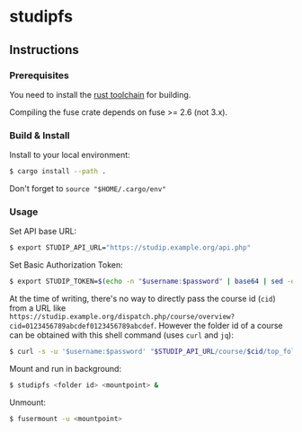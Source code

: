 # studipfs

## Instructions

### Prerequisites

You need to install the [rust toolchain](https://www.rust-lang.org/tools/install) for building.

Compiling the fuse crate depends on fuse >= 2.6 (not 3.x).

### Build & Install

Install to your local environment:
```sh
$ cargo install --path .
```

Don't forget to `source "$HOME/.cargo/env"`

### Usage

Set API base URL:
```sh
$ export STUDIP_API_URL="https://studip.example.org/api.php"
```

Set Basic Authorization Token:
```sh
$ export STUDIP_TOKEN=$(echo -n "$username:$password" | base64 | sed -e 's/^/Basic /')
```

At the time of writing, there's no way to directly pass the course id (`cid`) from a URL like
`https://studip.example.org/dispatch.php/course/overview?cid=0123456789abcdef0123456789abcdef`.
However the folder id of a course can be obtained with this shell command (uses `curl` and `jq`):

```sh
$ curl -s -u '$username:$password' "$STUDIP_API_URL/course/$cid/top_folder" | jq -r '.id'
```

Mount and run in background:
```sh
$ studipfs <folder id> <mountpoint> &
```

Unmount:
```sh
$ fusermount -u <mountpoint>
```
